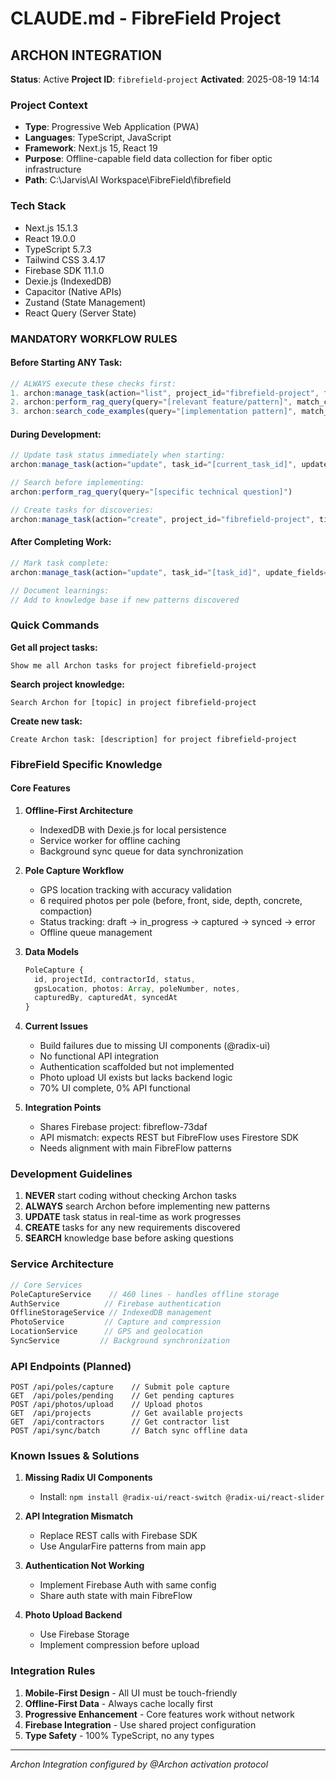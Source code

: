 # CLAUDE.md - FibreField Project

## ARCHON INTEGRATION

**Status**: Active
**Project ID**: `fibrefield-project`
**Activated**: 2025-08-19 14:14

### Project Context
- **Type**: Progressive Web Application (PWA)
- **Languages**: TypeScript, JavaScript
- **Framework**: Next.js 15, React 19
- **Purpose**: Offline-capable field data collection for fiber optic infrastructure
- **Path**: C:\Jarvis\AI Workspace\FibreField\fibrefield

### Tech Stack
- Next.js 15.1.3
- React 19.0.0
- TypeScript 5.7.3
- Tailwind CSS 3.4.17
- Firebase SDK 11.1.0
- Dexie.js (IndexedDB)
- Capacitor (Native APIs)
- Zustand (State Management)
- React Query (Server State)

### MANDATORY WORKFLOW RULES

#### Before Starting ANY Task:
```javascript
// ALWAYS execute these checks first:
1. archon:manage_task(action="list", project_id="fibrefield-project", filter_by="status", filter_value="todo")
2. archon:perform_rag_query(query="[relevant feature/pattern]", match_count=5)
3. archon:search_code_examples(query="[implementation pattern]", match_count=3)
```

#### During Development:
```javascript
// Update task status immediately when starting:
archon:manage_task(action="update", task_id="[current_task_id]", update_fields={"status": "doing"})

// Search before implementing:
archon:perform_rag_query(query="[specific technical question]")

// Create tasks for discoveries:
archon:manage_task(action="create", project_id="fibrefield-project", title="[new requirement]")
```

#### After Completing Work:
```javascript
// Mark task complete:
archon:manage_task(action="update", task_id="[task_id]", update_fields={"status": "done"})

// Document learnings:
// Add to knowledge base if new patterns discovered
```

### Quick Commands

**Get all project tasks:**
```
Show me all Archon tasks for project fibrefield-project
```

**Search project knowledge:**
```
Search Archon for [topic] in project fibrefield-project
```

**Create new task:**
```
Create Archon task: [description] for project fibrefield-project
```

### FibreField Specific Knowledge

#### Core Features
1. **Offline-First Architecture**
   - IndexedDB with Dexie.js for local persistence
   - Service worker for offline caching
   - Background sync queue for data synchronization

2. **Pole Capture Workflow**
   - GPS location tracking with accuracy validation
   - 6 required photos per pole (before, front, side, depth, concrete, compaction)
   - Status tracking: draft → in_progress → captured → synced → error
   - Offline queue management

3. **Data Models**
   ```typescript
   PoleCapture {
     id, projectId, contractorId, status,
     gpsLocation, photos: Array, poleNumber, notes,
     capturedBy, capturedAt, syncedAt
   }
   ```

4. **Current Issues**
   - Build failures due to missing UI components (@radix-ui)
   - No functional API integration
   - Authentication scaffolded but not implemented
   - Photo upload UI exists but lacks backend logic
   - 70% UI complete, 0% API functional

5. **Integration Points**
   - Shares Firebase project: fibreflow-73daf
   - API mismatch: expects REST but FibreFlow uses Firestore SDK
   - Needs alignment with main FibreFlow patterns

### Development Guidelines

1. **NEVER** start coding without checking Archon tasks
2. **ALWAYS** search Archon before implementing new patterns
3. **UPDATE** task status in real-time as work progresses
4. **CREATE** tasks for any new requirements discovered
5. **SEARCH** knowledge base before asking questions

### Service Architecture

```typescript
// Core Services
PoleCaptureService    // 460 lines - handles offline storage
AuthService          // Firebase authentication
OfflineStorageService // IndexedDB management
PhotoService         // Capture and compression
LocationService      // GPS and geolocation
SyncService         // Background synchronization
```

### API Endpoints (Planned)

```
POST /api/poles/capture    // Submit pole capture
GET  /api/poles/pending    // Get pending captures
POST /api/photos/upload    // Upload photos
GET  /api/projects         // Get available projects
GET  /api/contractors      // Get contractor list
POST /api/sync/batch       // Batch sync offline data
```

### Known Issues & Solutions

1. **Missing Radix UI Components**
   - Install: `npm install @radix-ui/react-switch @radix-ui/react-slider`

2. **API Integration Mismatch**
   - Replace REST calls with Firebase SDK
   - Use AngularFire patterns from main app

3. **Authentication Not Working**
   - Implement Firebase Auth with same config
   - Share auth state with main FibreFlow

4. **Photo Upload Backend**
   - Use Firebase Storage
   - Implement compression before upload

### Integration Rules

1. **Mobile-First Design** - All UI must be touch-friendly
2. **Offline-First Data** - Always cache locally first
3. **Progressive Enhancement** - Core features work without network
4. **Firebase Integration** - Use shared project configuration
5. **Type Safety** - 100% TypeScript, no any types

---
*Archon Integration configured by @Archon activation protocol*
